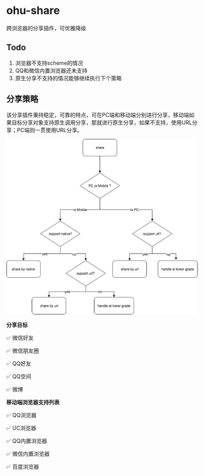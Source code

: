 # ohu-share

跨浏览器的分享插件，可优雅降级

## Todo

1. 浏览器不支持scheme的情况
2. QQ和微信内置浏览器还未支持
3. 原生分享不支持的情况能够继续执行下个策略

## 分享策略

该分享插件秉持稳定，可靠的特点，可在PC端和移动端分别进行分享，移动端如果目标分享对象支持原生调用分享，那就进行原生分享，如果不支持，使用URL分享；PC端则一贯使用URL分享。

![flowchart](./assets/flowchart.png)

**分享目标**

✅ 微信好友

✅ 微信朋友圈

✅ QQ好友

✅ QQ空间

✅ 微博

**移动端浏览器支持列表**

✅ QQ浏览器 

✅ UC浏览器 

✅ QQ内置浏览器 

✅ 微信内置浏览器 

✅ 百度浏览器


